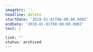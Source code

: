 ```yaml
---
imageSrc: ''
headline: delete
startDate: '2019-01-01T08:00:00.000Z'
endDate: '2019-01-01T08:00:00.000Z'
text: |
  ```
  ```
link: ''
status: archived
---
```


